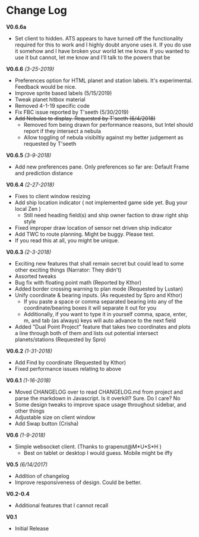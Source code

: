 # Change Log
**V0.6.6a**
* Set client to hidden. ATS appears to have turned off the functionality required for this to work and I highly doubt anyone uses it.
  If you do use it somehow and I have broken your world let me know. If you wanted to use it but cannot, let me know and I'll talk
  to the powers that be
 
**V0.6.6** *(3-25-2019)*
* Preferences option for HTML planet and station labels. It's experimental. Feedback would be nice.
* Improve sprite based labels (5/15/2019)
* Tweak planet hitbox material
* Removed 4-1-19 specific code
* Fix FBC issue reported by T'seeth (5/30/2019)
* ~~Add Nebulas to display. Requested by T'seeth (6/4/2018)~~
    * Removed fom being drawn for performance reasons, but Intel should report if they intersect a nebula
    * Allow toggling of nebula visibiltiy against my better judgement as requested by T'seeth

**V0.6.5** *(3-9-2018)*
* Add new preferences pane. Only preferences so far are: Default Frame and prediction distance

**V0.6.4** *(2-27-2018)*
* Fixes to client window resizing
* Add ship location indicator ( not implemented game side yet. Bug your local Zen )
    * Still need heading field(s) and ship owner faction to draw right ship style
* Fixed improper draw location of sensor net driven ship indicator
* Add TWC to route planning. Might be buggy. Please test.
* If you read this at all, you might be unique.

**V0.6.3** *(2-3-2018)*
* Exciting new features that shall remain secret but could lead to some other exciting things (Narrator: They didn't)
* Assorted tweaks
* Bug fix with floating point math (Reported by Kthor)
* Added border crossing warning to plan mode (Requested by Lustan)
* Unify coordinate & bearing inputs. (As requested by Spro and Kthor)
    * If you paste a space or comma separated bearing into any of the coordinate/bearing boxes it will separate it out for you
    * Additionally, if you want to type it in yourself comma, space, enter, m, and tab (as always) keys will auto advance to the next field
* Added "Dual Point Project" feature that takes two coordinates and plots a line through both of them and lists out potential intersect planets/stations (Requested by Spro)

**V0.6.2** *(1-31-2018)*
* Add Find by coordinate (Requested by Kthor)
* Fixed performance issues relating to above

**V0.6.1** *(1-16-2018)*
* Moved CHANGELOG over to read CHANGELOG.md from project and parse the markdown in Javascript. Is it overkill? Sure. Do I care? No
* Some design tweaks to improve space usage throughout sidebar, and other things
* Adjustable size on client window
* Add Swap button (Crisha)


**V0.6** *(1-9-2018)*
* Simple websocket client.     (Thanks to grapenut@M\*U\*S\*H )
    * Best on tablet or desktop I would guess. Mobile might be iffy

**V0.5** *(6/14/2017)*
* Addition of changelog
* Improve responsiveness of design. Could be better.

**V0.2-0.4**
 * Additional features that I cannot recall

**V0.1**
* Initial Release

